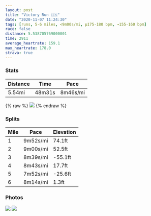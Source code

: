 ```yaml
---
layout: post
title: "Victory Run 🇺🇸"
date: "2020-11-07 11:24:30"
tags: [runs, 5-6 miles, <9m00s/mi, μ175-180 bpm, →155-160 bpm]
race: false
distance: 5.538705769000001
time: 2911
average_heartrate: 159.1
max_heartrate: 178.0
strava: true
---
```


### Stats

| Distance | Time | Pace |
|----------|------|------|
|5.54mi|48m31s|8m46s/mi|

{% raw %}
<img src='https://maps.googleapis.com/maps/api/staticmap?maptype=roadmap&path=enc:uu~wF|yhbMITMNK^MT]tAUf@Ad@S`@_@rAEH]|BUdAGNm@p@e@~@{@`DQXE`@M\AN`@RJNRJTX?VG`@Mf@U^UhAO\[\OBk@~@A`@@`@Gr@k@jAGh@Q`@UfAOd@EZQ\AR@HWXK\UhAHp@@t@At@WhBGpAIf@Qt@]|@eAfA]hAUXMb@Ih@MV?RIZOlB?VSpAEf@?TDZJZZ`@~@f@x@?h@]PUNq@V}Af@}@b@c@`@KtAB`@Ib@[d@Gp@Bh@Lh@X\`@^l@Th@\bAVbBLh@HNr@bAd@R`@JTN`@\n@zAr@`DRh@Xn@t@bAv@d@h@f@f@ZZJr@b@bATvA~@z@~@Xb@^zAl@bA|@Xh@FbCGd@Fd@b@t@|@ZjBb@tBXx@d@z@`@b@PVdA|@V\nAj@hB^x@Cl@Ib@Uf@Kn@Y|@[rAPz@`@pBpBTVXn@\VjApCRPRZb@XNF`@@rBa@zANh@Rb@^p@bA`@lAp@lAh@x@`BpB`@Xx@v@|@fARd@V`@dAdCd@j@j@n@b@TXH`AHnAA~C_@RFdA?^Hz@d@XVXn@Lp@LjAH^Nb@bCfB\Jp@b@v@^rE`B`@X^PZ\dB`DbBlBXh@^b@dAt@\`@l@Xb@^v@^H\^~@X`A^^P^Bd@J`@GdABZZLZVZHb@Al@WVH\b@b@Zj@H^RpA|AfAZPR\NtAb@PZ^FBCP@`@PJNTf@j@d@v@Vf@h@vAhAj@Z`@LZ\^h@VRlALZPXZ\Lp@d@Vr@bAx@j@Rb@`@nBbAl@h@`@Vh@DRXb@XvAj@^d@^ZTh@BJXTv@|@nAn@@BUEr@d@@FADt@Rh@b@n@TvAv@^^hCfAf@r@JFx@Bp@RDDLv@v@VRPLBd@nA^Hj@p@LBLRZRHZj@ZDROf@SLCLaABKBRTPr@Kd@INs@v@@h@e@r@FTIBAnAEh@IXg@tAUFYf@OH]nAc@d@Q^Wt@Ix@[n@AXDnAG^WXAlBIXGj@[r@?HLLTHf@\I?VALEFH\K\MF@BPHC&key=AIzaSyC1MId7bFpkLXNAaYhBSTb8jLyiSqzbDtM&size=800x800&markers=color:yellow|label:S|40.79467,-73.94223&markers=color:green|label:F|40.75474,-74.00012000000007'>
{% endraw %}

### Splits

| Mile | Pace | Elevation |
|------|------|-----------|
|1|9m52s/mi|74.1ft|
|2|9m00s/mi|52.5ft|
|3|8m39s/mi|-55.1ft|
|4|8m43s/mi|17.7ft|
|5|7m52s/mi|-25.6ft|
|6|8m14s/mi|1.3ft|

### Photos
<img src='https://dgtzuqphqg23d.cloudfront.net/J0Jd-lkBoEst1HwKBGzgXvC7YC3NM1PJYoQsGS8b8Js-354x768.jpg'>

<img src='https://dgtzuqphqg23d.cloudfront.net/p4g03G4wq35IevIknpPS3HQw2gxyWvPMD6M9hpGnRKw-629x768.jpg'>
